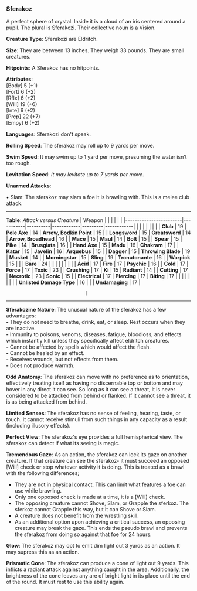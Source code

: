 ### Sferakoz
A perfect sphere of crystal. Inside it is a cloud of an iris centered around a pupil. The plural is Sferakozi. Their collective noun is a Vision.

**Creature Type**: Sferakozi are Eldritch.

**Size**: They are between 13 inches. They weigh 33 pounds. They are small creatures.

**Hitpoints**: A Sferakoz has no hitpoints.

**Attributes**:  
[Body] 5  (+1)  
[Fort] 6  (+2)  
[Rflx] 6  (+2)  
[Will] 19 (+6)  
[Inte] 6  (+2)  
[Prcp] 22 (+7)  
[Empy] 6  (+2)  

**Languages**: Sferakozi don't speak.

**Rolling Speed**: The sferakoz may roll up to 9 yards per move.

**Swim Speed**: It may swim up to 1 yard per move, presuming the water isn’t too rough.

**Levitation Speed**: *It may levitate up to 7 yards per move*.


**Unarmed Attacks**:

 • Slam: The sferakoz may slam a foe it is brawling with. This is a melee club attack.

-----

**Table**: *Attack versus Creature*
| Weapon                 |          |            |         |            |         |
|------------------------|-----------|----------|------------|---------|------------|
|                        |          |            |         |            |         |
| **Club**                   | 19     | **Pole Axe**       | 14     | **Arrow, Bodkin Point**    | 15    |
| **Longsword**              | 15     | **Greatsword**     | 14     | **Arrow, Broadhead**       | 16    |
| **Mace**                   | 15     | **Maul**           | 14     | **Bolt** | 15    |
| **Spear**                  | 15     | **Pike**           | 14     | **Brusgiata** | 16     |
| **Hand Axe**               | 15     | **Madu**           | 16     | **Chakram** | 17    |
| **Katar**                  | 15     | **Javelin**        | 16     | **Arquebus** | 15    |
| **Dagger**                 | 15     | **Throwing Blade** | 19     | **Musket** | 14    |
| **Morningstar**            | 15     | **Sling**          | 19     | **Tronutonante** | 16    |
| **Warpick**                | 15     |                    |        | **Bare** |  24 |
|                        |           |          |            |         |            |
| **Acid**                   | 17     | **Fire**           | 17     | **Psychic** | 16     |
| **Cold**                   | 17     | **Force**          | 17     | **Toxic**  | 23     |
| **Crushing**               | 17     | **Ki**             | 15     | **Radiant** | 14     |
| **Cutting**                | 17     | **Necrotic**       | 23     | **Sonic** | 15    |
| **Electrical**             | 17     | **Piercing**       | 17     | **Biting** | 17    |
|                        |           |          |            |         |            |
| **Unlisted Damage Type** | 16 |               |                   | **Undamaging** | 17 |

                                  |

-----

**Sferakozine Nature**: The unusual nature of the sferakoz has a few advantages:  
**-** They do not need to breathe, drink, eat, or sleep. Rest occurs when they are inactive.  
**-** Immunity to poisons, venoms, diseases, fatigue, bloodloss, and effects which instantly kill unless they specifically affect eldritch creatures.  
**-** Cannot be affected by spells which would affect the flesh.  
**-** Cannot be healed by an effect.  
**-** Receives wounds, but not effects from them.  
**-** Does not produce warmth. 

**Odd Anatomy**: The sferakoz can move with no preference as to orientation, effectively treating itself as having no discernable top or bottom and may hover in any direct it can see. So long as it can see a threat, it is never considered to be attacked from behind or flanked. If it cannot see a threat, it is as being attacked from behind.

**Limited Senses**: The sferakoz has no sense of feeling, hearing, taste, or touch. It cannot receive stimuli from such things in any capacity as a result (including illusory effects).

**Perfect View**: The sferakoz's eye provides a full hemispherical view. The sferakoz can detect if what its seeing is magic.

**Tremendous Gaze**: As an action, the sferakoz can lock its gaze on another creature. If that creature can see the sferakoz- it must succeed an opposed [Will] check or stop whatever activity it is doing. This is treated as a brawl with the following differences;  

* They are not in physical contact. This can limit what features a foe can use while brawling.
* Only one opposed check is made at a time, it is a [Will] check.
* The opposing creature cannot Shove, Slam, or Grapple the sferkoz. The sferkoz cannot Grapple this way, but it can Shove or Slam.
* A creature does not benefit from the wrestling skill.
* As an additional option upon achieving a critical success, an opposing creature may break the gaze. This ends the pseudo brawl and prevents the sferakoz from doing so against that foe for 24 hours.

**Glow**: The sferakoz may opt to emit dim light out 3 yards as an action. It may supress this as an action.

**Prismatic Cone**: The sferakoz can produce a cone of light out 9 yards. This inflicts a radiant attack against anything caught in the area. Additionally, the brightness of the cone leaves any are of bright light in its place until the end of the round. It must rest to use this ability again.
